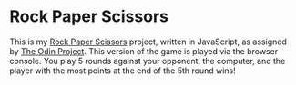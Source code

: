# Rock Paper Scissors

This is my [Rock Paper Scissors](https://en.wikipedia.org/wiki/Rock_paper_scissors) project, written in JavaScript, as assigned by [The Odin Project](https://www.theodinproject.com). This version of the game is played via the browser console. You play 5 rounds against your opponent, the computer, and the player with the most points at the end of the 5th round wins!
